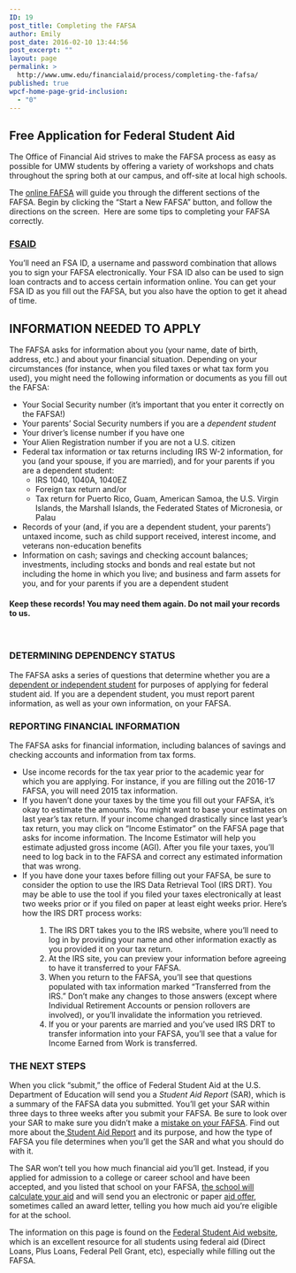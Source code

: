 ```yaml
---
ID: 19
post_title: Completing the FAFSA
author: Emily
post_date: 2016-02-10 13:44:56
post_excerpt: ""
layout: page
permalink: >
  http://www.umw.edu/financialaid/process/completing-the-fafsa/
published: true
wpcf-home-page-grid-inclusion:
  - "0"
---
```

<h2>Free Application for Federal Student Aid</h2>
The Office of Financial Aid strives to make the FAFSA process as easy as possible for UMW students by offering a variety of workshops and chats throughout the spring both at our campus, and off-site at local high schools.

The <a href="https://fafsa.ed.gov/">online FAFSA</a><em> </em>will guide you through the different sections of the FAFSA. Begin by clicking the “Start a New FAFSA” button, and follow the directions on the screen.  Here are some tips to completing your FAFSA correctly.
<h3><a href="https://studentaid.ed.gov/sa/fafsa/filling-out/fsaid">FSAID</a></h3>
You’ll need an FSA ID, a username and password combination that allows you to sign your FAFSA electronically. Your FSA ID also can be used to sign loan contracts and to access certain information online. You can get your FSA ID as you fill out the FAFSA, but you also have the option to get it ahead of time.
<h2>INFORMATION NEEDED TO APPLY</h2>
The FAFSA asks for information about you (your name, date of birth, address, etc.) and about your financial situation. Depending on your circumstances (for instance, when you filed taxes or what tax form you used), you might need the following information or documents as you fill out the FAFSA:
<ul>
	<li>Your Social Security number (it’s important that you enter it correctly on the FAFSA!)</li>
	<li>Your parents’ Social Security numbers if you are a <em>dependent student</em></li>
	<li>Your driver’s license number if you have one</li>
	<li>Your Alien Registration number if you are not a U.S. citizen</li>
	<li>Federal tax information or tax returns including IRS W-2 information, for you (and your spouse, if you are married), and for your parents if you are a dependent student:
<ul>
	<li>IRS 1040, 1040A, 1040EZ</li>
	<li>Foreign tax return and/or</li>
	<li>Tax return for Puerto Rico, Guam, American Samoa, the U.S. Virgin Islands, the Marshall Islands, the Federated States of Micronesia, or Palau</li>
</ul>
</li>
	<li>Records of your (and, if you are a dependent student, your parents’) untaxed income, such as child support received, interest income, and veterans non-education benefits</li>
	<li>Information on cash; savings and checking account balances; investments, including stocks and bonds and real estate but not including the home in which you live; and business and farm assets for you, and for your parents if you are a dependent student</li>
</ul>
<h4>Keep these records! You may need them again. Do not mail your records to us.</h4>
&nbsp;
<h3>DETERMINING DEPENDENCY STATUS</h3>
The FAFSA asks a series of questions that determine whether you are a <a href="https://studentaid.ed.gov/sa/fafsa/filling-out/dependency">dependent or independent student</a> for purposes of applying for federal student aid. If you are a dependent student, you must report parent information, as well as your own information, on your FAFSA.
<h3>REPORTING FINANCIAL INFORMATION</h3>
The FAFSA asks for financial information, including balances of savings and checking accounts and information from tax forms.
<ul>
	<li>Use income records for the tax year prior to the academic year for which you are applying. For instance, if you are filling out the 2016-17 FAFSA, you will need 2015 tax information.</li>
	<li>If you haven’t done your taxes by the time you fill out your FAFSA, it’s okay to estimate the amounts. You might want to base your estimates on last year’s tax return. If your income changed drastically since last year’s tax return, you may click on “Income Estimator” on the FAFSA page that asks for income information. The Income Estimator will help you estimate adjusted gross income (AGI)<em>.</em> After you file your taxes, you’ll need to log back in to the FAFSA and correct any estimated information that was wrong.</li>
	<li>If you have done your taxes before filling out your FAFSA, be sure to consider the option to use the IRS Data Retrieval Tool (IRS DRT). You may be able to use the tool if you filed your taxes electronically at least two weeks prior or if you filed on paper at least eight weeks prior. Here’s how the IRS DRT process works:</li>
</ul>
<ol>
<ol>
<ol>
	<li>The IRS DRT takes you to the IRS website, where you’ll need to log in by providing your name and other information exactly as you provided it on your tax return.</li>
	<li>At the IRS site, you can preview your information before agreeing to have it transferred to your FAFSA.</li>
	<li>When you return to the FAFSA, you’ll see that questions populated with tax information marked “Transferred from the IRS.” Don’t make any changes to those answers (except where Individual Retirement Accounts or pension rollovers are involved), or you’ll invalidate the information you retrieved.</li>
	<li>If you or your parents are married and you’ve used IRS DRT to transfer information into your FAFSA, you’ll see that a value for Income Earned from Work is transferred.</li>
</ol>
</ol>
</ol>
<h3>THE NEXT STEPS</h3>
When you click “submit,” the office of Federal Student Aid at the U.S. Department of Education will send you a <em>Student Aid Report</em> (SAR), which is a summary of the FAFSA data you submitted. You’ll get your SAR within three days to three weeks after you submit your FAFSA. Be sure to look over your SAR to make sure you didn’t make a <a href="https://studentaid.ed.gov/sa/fafsa/next-steps#correct-mistakes">mistake on your FAFSA</a>. Find out more about the<a href="https://studentaid.ed.gov/sa/fafsa/next-steps/student-aid-report"> Student Aid Report</a><i> </i>and its purpose, and how the type of FAFSA you file determines when you’ll get the SAR and what you should do with it.

The SAR won’t tell you how much financial aid you’ll get. Instead, if you applied for admission to a college or career school and have been accepted, and you listed that school on your FAFSA, <a href="https://studentaid.ed.gov/sa/fafsa/next-steps/how-calculated">the school will calculate your aid</a> and will send you an electronic or paper <a href="https://studentaid.ed.gov/sa/fafsa/next-steps/comparing-aid-offers">aid offer</a>, sometimes called an award letter, telling you how much aid you’re eligible for at the school.

The information on this page is found on the <a href="https://studentaid.ed.gov/sa/fafsa/filling-out">Federal Student Aid website</a>, which is an excellent resource for all students using federal aid (Direct Loans, Plus Loans, Federal Pell Grant, etc), especially while filling out the FAFSA.